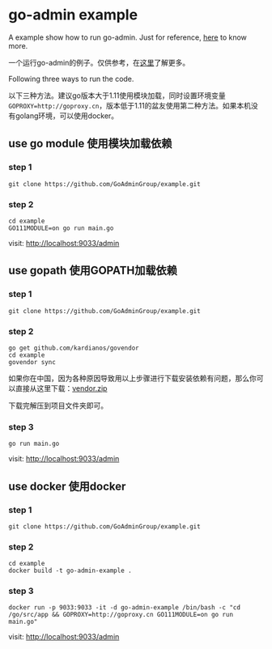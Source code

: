 # go-admin example

A example show how to run go-admin. Just for reference, [here](http://www.go-admin.cn/en) to know more.

一个运行go-admin的例子。仅供参考，在[这里](http://www.go-admin.cn)了解更多。

Following three ways to run the code.

以下三种方法。建议go版本大于1.11使用模块加载，同时设置环境变量```GOPROXY=http://goproxy.cn```，版本低于1.11的盆友使用第二种方法。如果本机没有golang环境，可以使用docker。

## use go module 使用模块加载依赖

### step 1

```shell
git clone https://github.com/GoAdminGroup/example.git
```

### step 2

```shell
cd example
GO111MODULE=on go run main.go
```

visit: [http://localhost:9033/admin](http://localhost:9033/admin)

## use gopath 使用GOPATH加载依赖

### step 1

```shell
git clone https://github.com/GoAdminGroup/example.git
```

### step 2

```shell
go get github.com/kardianos/govendor
cd example
govendor sync
```

如果你在中国，因为各种原因导致用以上步骤进行下载安装依赖有问题，那么你可以直接从这里下载：[vendor.zip](http://file.go-admin.cn/go_admin/vendor/v0_1_0/vendor.zip)

下载完解压到项目文件夹即可。

### step 3

```shell
go run main.go
```

visit: [http://localhost:9033/admin](http://localhost:9033/admin)

## use docker 使用docker

### step 1

```shell
git clone https://github.com/GoAdminGroup/example.git
```

### step 2

```shell
cd example
docker build -t go-admin-example .
```

### step 3

```shell
docker run -p 9033:9033 -it -d go-admin-example /bin/bash -c "cd /go/src/app && GOPROXY=http://goproxy.cn GO111MODULE=on go run main.go"
```

visit: [http://localhost:9033/admin](http://localhost:9033/admin)